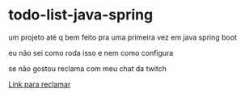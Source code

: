 # todo-list-java-spring
um projeto até q bem feito pra uma primeira vez em java spring boot

eu não sei como roda isso e nem como configura


se não gostou reclama com meu chat da twitch

[Link para reclamar](https://twitch.tv/danielhe4rt)
